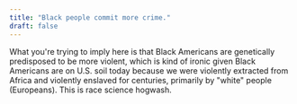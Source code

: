 ```yaml
---
title: "Black people commit more crime."
draft: false
---
```


What you're trying to imply here is that Black Americans are genetically predisposed to be more violent, which is kind of ironic given Black Americans are on U.S. soil today because we were violently extracted from Africa and violently enslaved for centuries, primarily by "white" people (Europeans). This is race science hogwash.

